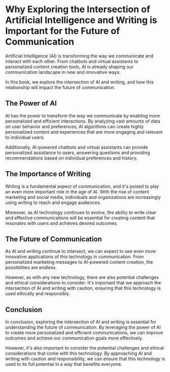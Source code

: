 Why Exploring the Intersection of Artificial Intelligence and Writing is Important for the Future of Communication
===========================================================================================================================================

Artificial Intelligence (AI) is transforming the way we communicate and interact with each other. From chatbots and virtual assistants to personalized content creation tools, AI is already shaping our communication landscape in new and innovative ways.

In this book, we explore the intersection of AI and writing, and how this relationship will impact the future of communication.

The Power of AI
---------------

AI has the power to transform the way we communicate by enabling more personalized and efficient interactions. By analyzing vast amounts of data on user behavior and preferences, AI algorithms can create highly personalized content and experiences that are more engaging and relevant to individual users.

Additionally, AI-powered chatbots and virtual assistants can provide personalized assistance to users, answering questions and providing recommendations based on individual preferences and history.

The Importance of Writing
-------------------------

Writing is a fundamental aspect of communication, and it's poised to play an even more important role in the age of AI. With the rise of content marketing and social media, individuals and organizations are increasingly using writing to reach and engage audiences.

Moreover, as AI technology continues to evolve, the ability to write clear and effective communications will be essential for creating content that resonates with users and achieves desired outcomes.

The Future of Communication
---------------------------

As AI and writing continue to intersect, we can expect to see even more innovative applications of this technology in communication. From personalized marketing messages to AI-powered content creation, the possibilities are endless.

However, as with any new technology, there are also potential challenges and ethical considerations to consider. It's important that we approach the intersection of AI and writing with caution, ensuring that this technology is used ethically and responsibly.

Conclusion
----------

In conclusion, exploring the intersection of AI and writing is essential for understanding the future of communication. By leveraging the power of AI to create more personalized and efficient communications, we can improve outcomes and achieve our communication goals more effectively.

However, it's also important to consider the potential challenges and ethical considerations that come with this technology. By approaching AI and writing with caution and responsibility, we can ensure that this technology is used to its full potential in a way that benefits everyone.
